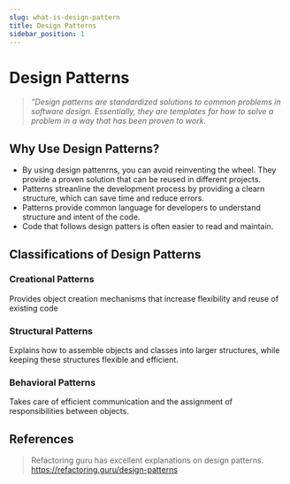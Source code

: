 ```yaml
---
slug: what-is-design-pattern
title: Design Patterns
sidebar_position: 1
---
```


# Design Patterns
> *"Design patterns are standardized solutions to common problems in software design. Essentially, they are templates for how to solve a problem in a way that has been proven to work.*

## Why Use Design Patterns?

- By using design pattenrns, you can avoid reinventing the wheel. They provide a proven solution that can be reused in different projects.
- Patterns streanline the development process by providing a clearn structure, which can save time and reduce errors.
- Patterns provide common language for developers to understand structure and intent of the code.
- Code that follows design patters is often easier to read and maintain.

## Classifications of Design Patterns

### Creational Patterns
Provides object creation mechanisms that increase flexibility and reuse of existing code

### Structural Patterns
Explains how to assemble objects and classes into larger structures, while keeping these structures flexible and efficient.

### Behavioral Patterns
Takes care of efficient communication and the assignment of responsibilities between objects.

## References


> Refactoring guru has excellent explanations on design patterns.
> https://refactoring.guru/design-patterns




